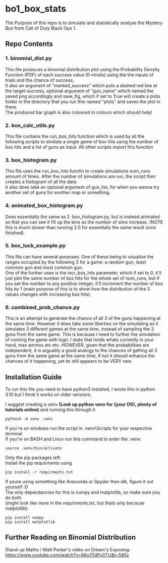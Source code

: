 # bo1_box_stats
The Purpose of this repo is to simulate and statistically analyse the Mystery Box from Call of Duty Black Ops 1.

## Repo Contents
### 1. binomial_dist.py
This file produces a binomial distribution plot using the Probability Density Function (PDF) of each success value (0->trails) using the the inputs of trials and the chance of success. <br> 
It also an argument of "marked_success" which puts a dashed red line at the target success, optional argument of  "gun_name" which named the saved png accordingly and save_fig, which if set to True will create a plots folder in the directory that you run this named "plots" and saves the plot in there.<br>
The produced bar graph is also coloured in colours which should help!
### 2. box_calc_utils.py
This file contains the run_box_hits function which is used by all the following scripts to similate a single game of box hits using the number of box hits and a list of guns as input. All other scripts import this function
### 3. box_histogram.py
This file uses the run_box_hits functin to create simulations num_runs amount of times. After the number of simulations are run, the script then creates a histogram of all the data.<br>
It also does take an optional argument of gun_list, for when you wanna try another set of guns for another map or something. 
### 4. animated_box_histogram.py
Does essentially the same as 2. box_histogram.py, but is instead animated so that you can see it fill up the bins as the number of sims increase. (NOTE this is much slower than running 2.0 for essentially the same result once finished).
### 5. box_luck_example.py
This file can have several purposes. One of these being to visualise the ranges occupied by the following 3 for a game: a random gun, least common gun and most common gun.<br>
One of the further uses is the incr_box_hits parameter, which if set to 0, it'll just plot the same number of box hits for the whole set of num_runs, but if you set the number to any positive integer, it'll increment the number of box hits by 1 (main purpose of this is to show how the distribution of the 3 values changes with increasing box hits).
### 6. combined_prob_chance.py
This is an attempt to generate the chance of all 3 of the guns happening at the same time. However it does take some liberties on the simulating as it simulates 3 different games at the same time, instead of sampling the 3 guns from the same game. This is because I need to further the simulation of running the game with logic / state that holds whats currently in your hand, max ammos etc etc.
HOWEVER, given that the probabilities are independent, it is arguably a good analogy to the chances of getting all 3 guns from the same game at the same time, if not it should enhance the chances of it happening, yet its still appears to be VERY rare.


## Installation Guide
To run this file you need to have python3 installed, I wrote this in python 3.10 but I think it works on older versions.


I suggest creating a venv **(Look up python venv for {your OS},
 plenty of tutorials online)** and running this through it
```
python3 -m venv .venv
```
If you're on windows run the script in \.venv\Scripts for your respective terminal<br>
If you're on BASH and Linux run this command to enter the .venv:
```
source .venv/bin/activate
```
Only the pip packages left: <br>
Install the pip requirments using 
```
pip install -r requirments.txt
```

If youre using something like Anaconda or Spyder then idk, figure it out yourself :D <br>
The only dependancies for this is numpy and matplotlib, so make sure you 
do both <br>(might look like more in the requirments.txt, but thats only because matplotlib):
```
pip install numpy
pip install matplotlib
```
## Further Reading on Binomial Distribution
Stand-up Maths / Matt Parker's video on Dream's Exposing:<br>
https://www.youtube.com/watch?v=8Ko3TdPy0TU&t=585s

